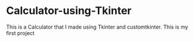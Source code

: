 # Calculator-using-Tkinter
This is a Calculator that I made using Tkinter and customtkinter. This is my first project
